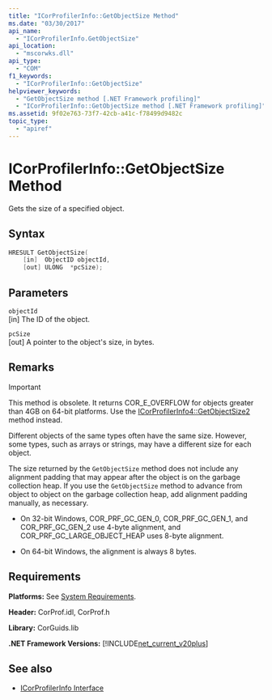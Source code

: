 ```yaml
---
title: "ICorProfilerInfo::GetObjectSize Method"
ms.date: "03/30/2017"
api_name: 
  - "ICorProfilerInfo.GetObjectSize"
api_location: 
  - "mscorwks.dll"
api_type: 
  - "COM"
f1_keywords: 
  - "ICorProfilerInfo::GetObjectSize"
helpviewer_keywords: 
  - "GetObjectSize method [.NET Framework profiling]"
  - "ICorProfilerInfo::GetObjectSize method [.NET Framework profiling]"
ms.assetid: 9f02e763-73f7-42cb-a41c-f78499d9482c
topic_type: 
  - "apiref"
---
```

# ICorProfilerInfo::GetObjectSize Method
Gets the size of a specified object.  
  
## Syntax  
  
```cpp  
HRESULT GetObjectSize(  
    [in]  ObjectID objectId,  
    [out] ULONG  *pcSize);  
```  
  
## Parameters  
 `objectId`  
 [in] The ID of the object.  
  
 `pcSize`  
 [out] A pointer to the object's size, in bytes.  
  
## Remarks  
  
> [!IMPORTANT]
> This method is obsolete. It returns COR_E_OVERFLOW for objects greater than 4GB on 64-bit platforms. Use the  [ICorProfilerInfo4::GetObjectSize2](icorprofilerinfo4-getobjectsize2-method.md) method instead.  
  
 Different objects of the same types often have the same size. However, some types, such as arrays or strings, may have a different size for each object.  
  
 The size returned by the `GetObjectSize` method does not include any alignment padding that may appear after the object is on the garbage collection heap. If you use the `GetObjectSize` method to advance from object to object on the garbage collection heap, add alignment padding manually, as necessary.  
  
- On 32-bit Windows, COR_PRF_GC_GEN_0, COR_PRF_GC_GEN_1, and COR_PRF_GC_GEN_2 use 4-byte alignment, and COR_PRF_GC_LARGE_OBJECT_HEAP uses 8-byte alignment.  
  
- On 64-bit Windows, the alignment is always 8 bytes.  
  
## Requirements  
 **Platforms:** See [System Requirements](../../get-started/system-requirements.md).  
  
 **Header:** CorProf.idl, CorProf.h  
  
 **Library:** CorGuids.lib  
  
 **.NET Framework Versions:** [!INCLUDE[net_current_v20plus](../../../../includes/net-current-v20plus-md.md)]  
  
## See also

- [ICorProfilerInfo Interface](icorprofilerinfo-interface.md)
